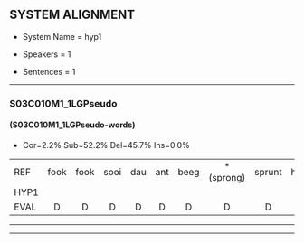 
## SYSTEM ALIGNMENT

- System Name = hyp1

- Speakers = 1

- Sentences = 1

---

### S03C010M1_1LGPseudo

#### (S03C010M1_1LGPseudo-words)

- Cor=2.2%	Sub=52.2%	Del=45.7%	Ins=0.0%

|  |  |  |  |  |  |  |  |  |  |  |  |  |  |  |  |  |  |  |  |  |  |  |  |  |  |  |  |  |  |  |  |  |  |  |  |  |  |  |  |  |  |  |  |  |  |  |
|:--- |:---:|:---:|:---:|:---:|:---:|:---:|:---:|:---:|:---:|:---:|:---:|:---:|:---:|:---:|:---:|:---:|:---:|:---:|:---:|:---:|:---:|:---:|:---:|:---:|:---:|:---:|:---:|:---:|:---:|:---:|:---:|:---:|:---:|:---:|:---:|:---:|:---:|:---:|:---:|:---:|:---:|:---:|:---:|:---:|:---:|:---:|
| REF | fook | fook | sooi | dau | ant | beeg | *(sprong) | sprunt | hool | larst | * | vout | zwoei | fam | rachts | * | vaap | * | sprieuw | keng*(kin) | swoers | doer | plirt | jien | blard | guul | hoekt | neeuw | noork | vid | zans | leum | haans | spaai | sjalt | heik | sank | roen | frijk | * | eem | schard | grek | dron | snaaf | stuid |
| HYP1 |  |  |  |  |  |  |  |  |  |  |  |  |  |  |  |  |  | v | vok | soy | tel | umt | huu | vot | p | spil | te | woor | jirt | jn | hoe | viet | zan | ha | t | heik |  |  |  |  | amhoen | rijk | én | haard | gerik | kt |
| EVAL | D | D | D | D | D | D | D | D | D | D | D | D | D | D | D | D | D | S | S | S | S | S | S | S | S | S | S | S | S | S | S | S | S | S | S |  | D | D | D | D | S | S | S | S | S | S |
---

---
